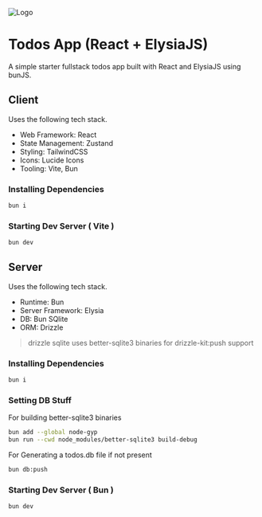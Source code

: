 ![Logo](https://raw.github.com/tanishqmanuja/todos-react-elysia/main/assets/banner.png?maxAge=2592000)

# Todos App (React + ElysiaJS)

A simple starter fullstack todos app built with React and ElysiaJS using bunJS.

## Client

Uses the following tech stack.

- Web Framework: React
- State Management: Zustand
- Styling: TailwindCSS
- Icons: Lucide Icons
- Tooling: Vite, Bun

### Installing Dependencies

```sh
bun i
```

### Starting Dev Server ( Vite )

```sh
bun dev
```

## Server

Uses the following tech stack.

- Runtime: Bun
- Server Framework: Elysia
- DB: Bun SQlite
- ORM: Drizzle

> drizzle sqlite uses better-sqlite3 binaries for drizzle-kit:push support

### Installing Dependencies

```sh
bun i
```

### Setting DB Stuff

For building better-sqlite3 binaries

```sh
bun add --global node-gyp
bun run --cwd node_modules/better-sqlite3 build-debug
```

For Generating a todos.db file if not present

```sh
bun db:push
```

### Starting Dev Server ( Bun )

```sh
bun dev
```
